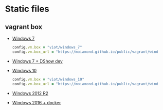 # Static files

## vagrant box

- [Windows 7](https://moiamond.github.io/public/vagrant/windows_7.json)

  ```ruby
  config.vm.box = "viot/windows_7"
  config.vm.box_url = "https://moiamond.github.io/public/vagrant/windows_7.json"
  ```

- [Windows 7 + DShow dev](https://moiamond.github.io/public/vagrant/windows_7_dshow.json)
- [Windows 10](https://moiamond.github.io/public/vagrant/windows_10.json)

  ```ruby
  config.vm.box = "viot/windows_10"
  config.vm.box_url = "https://moiamond.github.io/public/vagrant/windows_10.json"
  ```

- [Windows 2012 R2](https://moiamond.github.io/public/vagrant/windows_2012r2.json)
- [Windows 2016 + docker](https://moiamond.github.io/public/vagrant/windows_2016_docker.json)